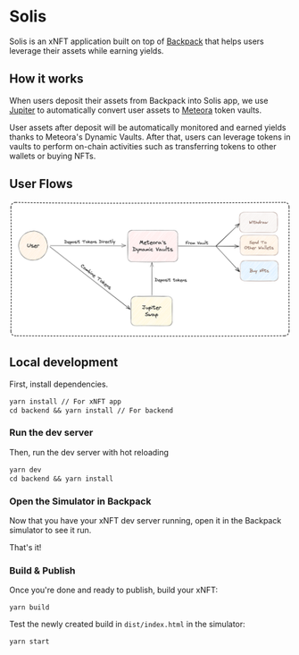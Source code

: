 # Solis

Solis is an xNFT application built on top of [Backpack](https://www.backpack.app/) that helps users leverage their assets while earning yields.

## How it works

When users deposit their assets from Backpack into Solis app, we use [Jupiter](https://jup.ag/) to automatically convert user assets to [Meteora](https://meteora.ag/) token vaults.

User assets after deposit will be automatically monitored and earned yields thanks to Meteora's Dynamic Vaults. After that, users can leverage tokens in vaults to perform on-chain activities such as transferring tokens to other wallets or buying NFTs.

## User Flows
<img src="./docs/solis-user-flows.png" width="650">

## Local development

First, install dependencies.

```
yarn install // For xNFT app
cd backend && yarn install // For backend
```

### Run the dev server

Then, run the dev server with hot reloading

```
yarn dev
cd backend && yarn install
```

### Open the Simulator in Backpack

Now that you have your xNFT dev server running, open it in the Backpack simulator to see it run.

That's it!


### Build & Publish

Once you're done and ready to publish, build your xNFT:

```
yarn build
```

Test the newly created build in `dist/index.html` in the simulator:

```
yarn start
```

